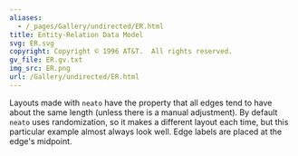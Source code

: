 ```yaml
---
aliases:
  - /_pages/Gallery/undirected/ER.html
title: Entity-Relation Data Model
svg: ER.svg
copyright: Copyright © 1996 AT&T.  All rights reserved.
gv_file: ER.gv.txt
img_src: ER.png
url: /Gallery/undirected/ER.html
---
```

Layouts made with `neato` have the property that all edges
tend to have about the same length (unless there is a manual
adjustment).  By default `neato` uses randomization, so it
makes a different layout each time, but this particular
example almost always look well.  Edge labels are placed
at the edge's midpoint.
